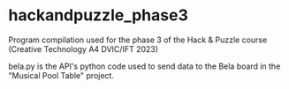 # hackandpuzzle_phase3
Program compilation used for the phase 3 of the Hack &amp; Puzzle course (Creative Technology A4 DVIC/IFT 2023)

bela.py is the API's python code used to send data to the Bela board in the "Musical Pool Table" project.

